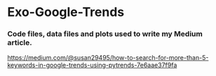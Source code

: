 # Exo-Google-Trends
### Code files, data files and plots used to write my Medium article.
https://medium.com/@susan29495/how-to-search-for-more-than-5-keywords-in-google-trends-using-pytrends-7e6aae37f9fa
